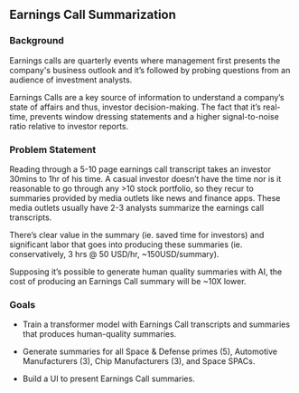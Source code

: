 ## Earnings Call Summarization 

### Background

Earnings calls are quarterly events where management first presents the company's business outlook and it’s followed by probing questions from an audience of investment analysts.

Earnings Calls are a key source of information to understand a company’s state of affairs and thus, investor decision-making. The fact that it’s real-time, prevents window dressing statements and a higher signal-to-noise ratio relative to investor reports.

### Problem Statement

Reading through a 5-10 page earnings call transcript takes an investor 30mins to 1hr of his time. A casual investor doesn’t have the time nor is it reasonable to go through any >10 stock portfolio, so they recur to summaries provided by media outlets like news and finance apps. These media outlets usually have 2-3 analysts summarize the earnings call transcripts. 

There’s clear value in the summary (ie. saved time for investors) and significant labor that goes into producing these summaries (ie. conservatively, 3 hrs @ 50 USD/hr, ~150USD/summary).

Supposing it’s possible to generate human quality summaries with AI, the cost of producing an Earnings Call summary will be ~10X lower.

### Goals
- Train a transformer model with Earnings Call transcripts and summaries that produces human-quality summaries.

- Generate summaries for all Space & Defense primes (5), Automotive Manufacturers (3), Chip Manufacturers (3), and Space SPACs. 

- Build a UI to present Earnings Call summaries.


